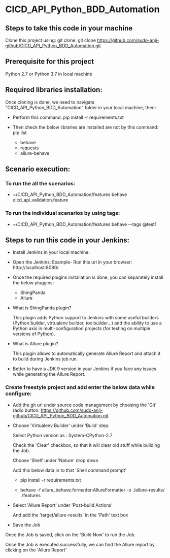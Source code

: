 # CICD_API_Python_BDD_Automation

## Steps to take this code in your machine

Clone this project using: git clone: git clone https://github.com/sudo-anji-github/CICD_API_Python_BDD_Automation.git

## Prerequisite for this project
Python 2.7 or Python 3.7 in local machine

## Required libraries installation:
Once cloning is done, we need to navigate "CICD_API_Python_BDD_Automation" folder in your local machine, then:

- Perform this command: pip install -r requirements.txt

- Then check the below libraries are installed are not by this command: pip list

    - behave
    - requests
    - allure-behave

## Scenario execution:
### To run the all the scenarios:

- ~/CICD_API_Python_BDD_Automation/features behave cicd_api_validation.feature

### To run the individual scenarios by using tags:
- ~/CICD_API_Python_BDD_Automation/features behave --tags @test1


## Steps to run this code in your Jenkins:
 - Install Jenkins in your local machine:
 - Open the Jenkins: Example- Run this url in your browser: http://localhost:8080/
 - Once the required plugins installation is done, you can separately install the below pluggins:

    - ShingPanda
    - Allure

 - What is ShingPanda plugin?

   This plugin adds Python support to Jenkins with some useful builders (Python builder, virtualenv builder, tox builder…) and the ability to use a Python axis in multi-configuration projects (for testing on multiple versions of Python).

 - What is Allure plugin?

   This plugin allows to automatically generate Allure Report and attach it to build during Jenkins job run.

 - Better to have a JDK 9 version in your Jenkins if you face any issues while generating the Allure Report.

 ### Create freestyle project and add enter the below data while configure:
 - Add the git url under source code management by choosing the 'Git' radio button:
   https://github.com/sudo-anji-github/CICD_API_Python_BDD_Automation.git
 - Choose 'Virtualenv Builder' under 'Build' step:

   Select Python version as : System-CPython-2.7

   Check the 'Clear' checkbox, so that it will clear old stuff while building the Job.

   Choose 'Shell' under 'Nature' drop down

   Add this below data in to that 'Shell command prompt'

   - pip install -r requirements.txt

   - behave -f allure_behave.formatter:AllureFormatter -o ./allure-results/ ./features

  - Select 'Allure Report' under 'Post-build Actions'

    And add the 'target/allure-results' in the 'Path' text box

  - Save the Job

 Once the Job is saved, click on the 'Build Now' to run the Job.

 Once the Job is executed successfully, we can find the Allure report by clicking on the  'Allure Report'
